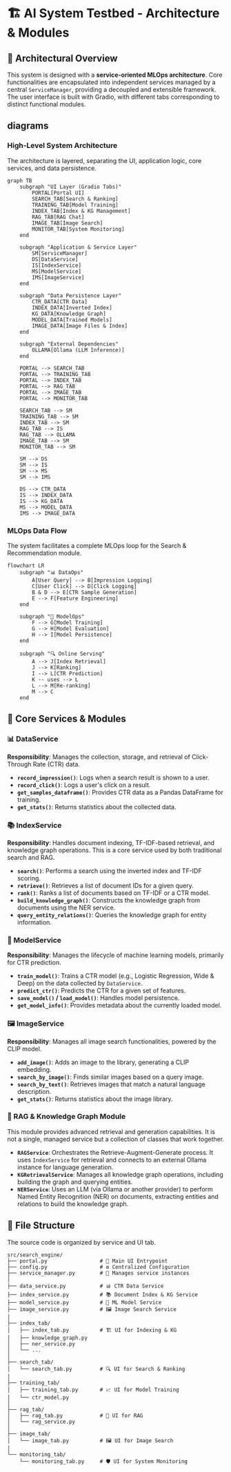 # 🏗️ AI System Testbed - Architecture & Modules

## 🎯 Architectural Overview

This system is designed with a **service-oriented MLOps architecture**. Core functionalities are encapsulated into independent services managed by a central `ServiceManager`, providing a decoupled and extensible framework. The user interface is built with Gradio, with different tabs corresponding to distinct functional modules.

##  diagrams

### High-Level System Architecture

The architecture is layered, separating the UI, application logic, core services, and data persistence.

```mermaid
graph TB
    subgraph "UI Layer (Gradio Tabs)"
        PORTAL[Portal UI]
        SEARCH_TAB[Search & Ranking]
        TRAINING_TAB[Model Training]
        INDEX_TAB[Index & KG Management]
        RAG_TAB[RAG Chat]
        IMAGE_TAB[Image Search]
        MONITOR_TAB[System Monitoring]
    end

    subgraph "Application & Service Layer"
        SM[ServiceManager]
        DS[DataService]
        IS[IndexService]
        MS[ModelService]
        IMS[ImageService]
    end

    subgraph "Data Persistence Layer"
        CTR_DATA[CTR Data]
        INDEX_DATA[Inverted Index]
        KG_DATA[Knowledge Graph]
        MODEL_DATA[Trained Models]
        IMAGE_DATA[Image Files & Index]
    end

    subgraph "External Dependencies"
        OLLAMA[Ollama (LLM Inference)]
    end

    PORTAL --> SEARCH_TAB
    PORTAL --> TRAINING_TAB
    PORTAL --> INDEX_TAB
    PORTAL --> RAG_TAB
    PORTAL --> IMAGE_TAB
    PORTAL --> MONITOR_TAB

    SEARCH_TAB --> SM
    TRAINING_TAB --> SM
    INDEX_TAB --> SM
    RAG_TAB --> IS
    RAG_TAB --> OLLAMA
    IMAGE_TAB --> SM
    MONITOR_TAB --> SM

    SM --> DS
    SM --> IS
    SM --> MS
    SM --> IMS

    DS --> CTR_DATA
    IS --> INDEX_DATA
    IS --> KG_DATA
    MS --> MODEL_DATA
    IMS --> IMAGE_DATA
```

### MLOps Data Flow

The system facilitates a complete MLOps loop for the Search & Recommendation module.

```mermaid
flowchart LR
    subgraph "📊 DataOps"
        A[User Query] --> B[Impression Logging]
        C[User Click] --> D[Click Logging]
        B & D --> E[CTR Sample Generation]
        E --> F[Feature Engineering]
    end

    subgraph "🤖 ModelOps"
        F --> G[Model Training]
        G --> H[Model Evaluation]
        H --> I[Model Persistence]
    end

    subgraph "🔍 Online Serving"
        A --> J[Index Retrieval]
        J --> K[Ranking]
        I --> L[CTR Prediction]
        K -- uses --> L
        L --> M[Re-ranking]
        M --> C
    end
```

## 🔧 Core Services & Modules

### 📊 DataService
**Responsibility**: Manages the collection, storage, and retrieval of Click-Through Rate (CTR) data.
- **`record_impression()`**: Logs when a search result is shown to a user.
- **`record_click()`**: Logs a user's click on a result.
- **`get_samples_dataframe()`**: Provides CTR data as a Pandas DataFrame for training.
- **`get_stats()`**: Returns statistics about the collected data.

### 📚 IndexService
**Responsibility**: Handles document indexing, TF-IDF-based retrieval, and knowledge graph operations. This is a core service used by both traditional search and RAG.
- **`search()`**: Performs a search using the inverted index and TF-IDF scoring.
- **`retrieve()`**: Retrieves a list of document IDs for a given query.
- **`rank()`**: Ranks a list of documents based on TF-IDF or a CTR model.
- **`build_knowledge_graph()`**: Constructs the knowledge graph from documents using the NER service.
- **`query_entity_relations()`**: Queries the knowledge graph for entity information.

### 🤖 ModelService
**Responsibility**: Manages the lifecycle of machine learning models, primarily for CTR prediction.
- **`train_model()`**: Trains a CTR model (e.g., Logistic Regression, Wide & Deep) on the data collected by `DataService`.
- **`predict_ctr()`**: Predicts the CTR for a given set of features.
- **`save_model()` / `load_model()`**: Handles model persistence.
- **`get_model_info()`**: Provides metadata about the currently loaded model.

### 🖼️ ImageService
**Responsibility**: Manages all image search functionalities, powered by the CLIP model.
- **`add_image()`**: Adds an image to the library, generating a CLIP embedding.
- **`search_by_image()`**: Finds similar images based on a query image.
- **`search_by_text()`**: Retrieves images that match a natural language description.
- **`get_stats()`**: Returns statistics about the image library.

### 🤖 RAG & Knowledge Graph Module
This module provides advanced retrieval and generation capabilities. It is not a single, managed service but a collection of classes that work together.
- **`RAGService`**: Orchestrates the Retrieve-Augment-Generate process. It uses `IndexService` for retrieval and connects to an external Ollama instance for language generation.
- **`KGRetrievalService`**: Manages all knowledge graph operations, including building the graph and querying entities.
- **`NERService`**: Uses an LLM (via Ollama or another provider) to perform Named Entity Recognition (NER) on documents, extracting entities and relations to build the knowledge graph.

## 📁 File Structure

The source code is organized by service and UI tab.

```
src/search_engine/
├── portal.py                 # 🚪 Main UI Entrypoint
├── config.py                 # ⚙️ Centralized Configuration
├── service_manager.py        # 🔧 Manages service instances
│
├── data_service.py           # 📊 CTR Data Service
├── index_service.py          # 📚 Document Index & KG Service
├── model_service.py          # 🤖 ML Model Service
├── image_service.py          # 🖼️ Image Search Service
│
├── index_tab/
│   ├── index_tab.py          # 🏗️ UI for Indexing & KG
│   ├── knowledge_graph.py
│   ├── ner_service.py
│   └── ...
│
├── search_tab/
│   └── search_tab.py         # 🔍 UI for Search & Ranking
│
├── training_tab/
│   ├── training_tab.py       # 📈 UI for Model Training
│   └── ctr_model.py
│
├── rag_tab/
│   ├── rag_tab.py            # 🤖 UI for RAG
│   └── rag_service.py
│
├── image_tab/
│   └── image_tab.py          # 🖼️ UI for Image Search
│
└── monitoring_tab/
    └── monitoring_tab.py     # 🛡️ UI for System Monitoring
``` 